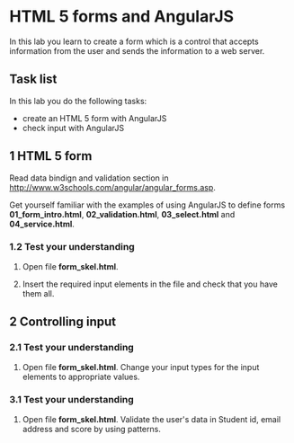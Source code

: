 # HTML 5 forms and AngularJS

In this lab you learn to create a form which is a control that accepts information from the user and sends the information to a web server.


## Task list

In this lab you do the following tasks:

- create an HTML 5 form with AngularJS
- check input with AngularJS


## 1 HTML 5 form

Read data bindign and validation section in http://www.w3schools.com/angular/angular_forms.asp.

Get yourself familiar with the examples of using AngularJS to define forms **01_form_intro.html**, **02_validation.html**, 
**03_select.html** and **04_service.html**.

### 1.2 Test your understanding

1. Open file **form_skel.html**. 
    
      
2. Insert the required input elements in the file and check that you have them all. 


## 2 Controlling input


### 2.1 Test your understanding

1. Open file **form_skel.html**. Change your input types for the input elements to appropriate values.


### 3.1 Test your understanding

1. Open file **form_skel.html**. Validate the user's data in Student id, email address and score by using patterns.
